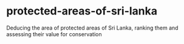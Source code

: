 # protected-areas-of-sri-lanka
Deducing the area of protected areas of Sri Lanka, ranking them and assessing their value for conservation
